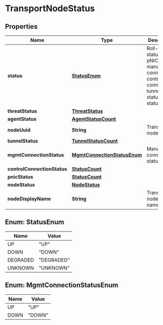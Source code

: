# TransportNodeStatus

## Properties
Name | Type | Description | Notes
------------ | ------------- | ------------- | -------------
**status** | [**StatusEnum**](#StatusEnum) | Roll-up status of pNIC, management connection, control connection, tunnel status, agent status |  [optional]
**threatStatus** | [**ThreatStatus**](ThreatStatus.md) |  |  [optional]
**agentStatus** | [**AgentStatusCount**](AgentStatusCount.md) |  |  [optional]
**nodeUuid** | **String** | Transport node uuid |  [optional]
**tunnelStatus** | [**TunnelStatusCount**](TunnelStatusCount.md) |  |  [optional]
**mgmtConnectionStatus** | [**MgmtConnectionStatusEnum**](#MgmtConnectionStatusEnum) | Management connection status |  [optional]
**controlConnectionStatus** | [**StatusCount**](StatusCount.md) |  |  [optional]
**pnicStatus** | [**StatusCount**](StatusCount.md) |  |  [optional]
**nodeStatus** | [**NodeStatus**](NodeStatus.md) |  |  [optional]
**nodeDisplayName** | **String** | Transport node display name |  [optional]

<a name="StatusEnum"></a>
## Enum: StatusEnum
Name | Value
---- | -----
UP | &quot;UP&quot;
DOWN | &quot;DOWN&quot;
DEGRADED | &quot;DEGRADED&quot;
UNKNOWN | &quot;UNKNOWN&quot;

<a name="MgmtConnectionStatusEnum"></a>
## Enum: MgmtConnectionStatusEnum
Name | Value
---- | -----
UP | &quot;UP&quot;
DOWN | &quot;DOWN&quot;
